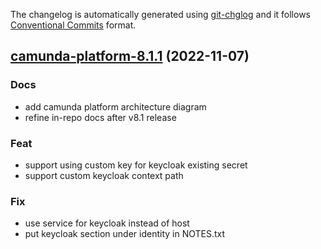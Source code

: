 The changelog is automatically generated using [git-chglog](https://github.com/git-chglog/git-chglog)
and it follows [Conventional Commits](https://www.conventionalcommits.org/en/v1.0.0/) format.


<a name="camunda-platform-8.1.1"></a>
## [camunda-platform-8.1.1](https://github.com/camunda/camunda-platform-helm/compare/camunda-platform-8.1.0...camunda-platform-8.1.1) (2022-11-07)

### Docs

* add camunda platform architecture diagram
* refine in-repo docs after v8.1 release

### Feat

* support using custom key for keycloak existing secret
* support custom keycloak context path

### Fix

* use service for keycloak instead of host
* put keycloak section under identity in NOTES.txt

